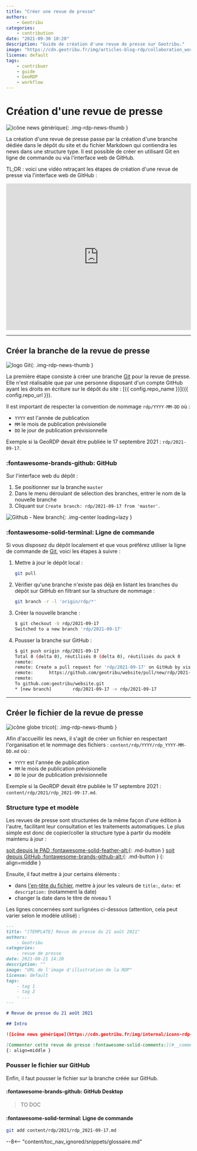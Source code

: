```yaml
---
title: "Créer une revue de presse"
authors:
    - Geotribu
categories:
    - contribution
date: "2021-09-30 10:20"
description: "Guide de création d'une revue de presse sur Geotribu."
image: "https://cdn.geotribu.fr/img/articles-blog-rdp/collaboration_world.png"
license: default
tags:
    - contribuer
    - guide
    - GeoRDP
    - workflow
---
```


# Création d'une revue de presse

![icône news générique](https://cdn.geotribu.fr/img/internal/icons-rdp-news/news.png "icône news générique"){: .img-rdp-news-thumb }

La création d'une revue de presse passe par la création d'une branche dédiée dans le dépôt du site et du fichier Markdown qui contiendra les news dans une structure type. Il est possible de créer en utilisant Git en ligne de commande ou via l'interface web de GitHub.

TL;DR : voici une vidéo retraçant les étapes de création d'une revue de presse via l'interface web de GitHub :

<iframe width="100%" height="400" src="https://www.youtube.com/embed/dVpOdGYAtIk" title="YouTube video player" frameborder="0" allow="accelerometer; autoplay; clipboard-write; encrypted-media; gyroscope; picture-in-picture" allowfullscreen></iframe>

----

## Créer la branche de la revue de presse

![logo Git](https://cdn.geotribu.fr/img/logos-icones/divers/git.png "logo Git"){: .img-rdp-news-thumb }

La première étape consiste à créer une branche [Git] pour la revue de presse. Elle n'est réalisable que par une personne disposant d'un compte GitHub ayant les droits en écriture sur le dépôt du site : [{{ config.repo_name }}]({{ config.repo_url }}).

Il est important de respecter la convention de nommage `rdp/YYYY-MM-DD` où :

- `YYYY` est l'année de publication
- `MM` le mois de publication prévisionelle
- `DD` le jour de publication prévisionnelle

Exemple si la GeoRDP devait être publiée le 17 septembre 2021 : `rdp/2021-09-17`.

### :fontawesome-brands-github:  GitHub

Sur l'interface web du dépôt :

1. Se positionner sur la branche `master`
2. Dans le menu déroulant de sélection des branches, entrer le nom de la nouvelle branche
3. Cliquant sur `Create branch: rdp/2021-09-17 from 'master'`.

![Github - New branch](https://cdn.geotribu.fr/img/internal/contribution/github_branch_rdp_new.png "GitHub - Création d'une branche"){: .img-center loading=lazy }

### :fontawesome-solid-terminal: Ligne de commande

Si vous disposez du dépôt localement et que vous préférez utiliser la ligne de commande de [Git], voici les étapes à suivre :

1. Mettre à jour le dépôt local :

    ```bash
    git pull
    ```

2. Vérifier qu'une branche n'existe pas déjà en listant les branches du dépôt sur GitHub en filtrant sur la structure de nommage :

    ```bash
    git branch -r -l 'origin/rdp/*'
    ```

3. Créer la nouvelle branche :

    ```bash
    $ git checkout -b rdp/2021-09-17
    Switched to a new branch 'rdp/2021-09-17'
    ```

4. Pousser la branche sur GitHub :

    ```bash
    $ git push origin rdp/2021-09-17
    Total 0 (delta 0), réutilisés 0 (delta 0), réutilisés du pack 0
    remote:
    remote: Create a pull request for 'rdp/2021-09-17' on GitHub by visiting:
    remote:      https://github.com/geotribu/website/pull/new/rdp/2021-09-17
    remote:
    To github.com:geotribu/website.git
    * [new branch]        rdp/2021-09-17 -> rdp/2021-09-17
    ```

----

## Créer le fichier de la revue de presse

![icône globe tricot](https://cdn.geotribu.fr/img/internal/icons-rdp-news/matiere.png "icône globe tricot"){: .img-rdp-news-thumb }

Afin d'accueillir les news, il s'agit de créer un fichier en respectant l'organisation et le nommage des fichiers : `content/rdp/YYYY/rdp_YYYY-MM-DD.md` où :

- `YYYY` est l'année de publication
- `MM` le mois de publication prévisionelle
- `DD` le jour de publication prévisionnelle

Exemple si la GeoRDP devait être publiée le 17 septembre 2021 : `content/rdp/2021/rdp_2021-09-17.md`.

### Structure type et modèle

Les revues de presse sont structurées de la même façon d'une édition à l'autre, facilitant leur consultation et les traitements automatiques. Le plus simple est donc de copier/coller la structure type à partir du modèle maintenu à jour :

[soit depuis le PAD :fontawesome-solid-feather-alt:](https://geotripad.herokuapp.com/DCBQirjYSp6sqxPd5JYqLg?both){: .md-button }
[soit depuis GitHub :fontawesome-brands-github-alt:](https://raw.githubusercontent.com/geotribu/website/master/content/rdp/templates/template_rdp.md){: .md-button }
{: align=middle }

Ensuite, il faut mettre à jour certains éléments :

- dans [l'en-tête du fichier](/contribuer/guides/metadata_yaml_frontmatter/), mettre à jour les valeurs de `title:`, `date:` et `description:` (notamment la date)
- changer la date dans le titre de niveau 1

Les lignes concernées sont surlignées ci-dessous (attention, cela peut varier selon le modèle utilisé) :

```markdown hl_lines="2 7 17"
---
title: "[TEMPLATE] Revue de presse du 21 août 2021"
authors:
    - Geotribu
categories:
    - revue de presse
date: 2021-08-21 14:20
description: ""
image: "URL de l'image d'illustration de la RDP"
license: default
tags:
    - tag 1
    - tag 2
    - ...
---

# Revue de presse du 21 août 2021

## Intro

![icône news générique](https://cdn.geotribu.fr/img/internal/icons-rdp-news/news.png "icône news générique"){: .img-rdp-news-thumb }

[Commenter cette revue de presse :fontawesome-solid-comments:](#__comments){: .md-button }
{: align=middle }
```

### Pousser le fichier sur GitHub

Enfin, il faut pousser le fichier sur la branche créée sur GitHub.

#### :fontawesome-brands-github: GitHub Desktop

> TO DOC

#### :fontawesome-solid-terminal: Ligne de commande

```bash
git add content/rdp/2021/rdp_2021-09-17.md
```

<!-- Footnotes -->
[^fairuse]: analogie avec un cadre légal qui repose sur un usage raisonnable des oeuvres et ressources. Voir [la fiche Wikipedia](https://fr.wikipedia.org/wiki/Fair_use).
[^pr]: étape où un contributeur propose d'intégrer ses modifications dans le socle principal du projet. Voir [la documentation de GitHub](https://docs.github.com/fr/github/collaborating-with-issues-and-pull-requests/proposing-changes-to-your-work-with-pull-requests/creating-a-pull-request).

<!-- Hyperlinks reference -->
[Git]: https://fr.wikipedia.org/wiki/Git

<!-- Intègre le glossaire centralisé -->
--8<-- "content/toc_nav_ignored/snippets/glossaire.md"
